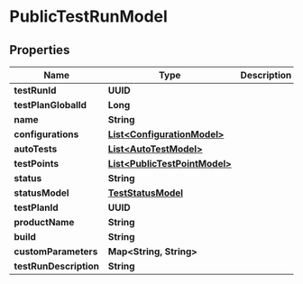 

# PublicTestRunModel


## Properties

| Name | Type | Description | Notes |
|------------ | ------------- | ------------- | -------------|
|**testRunId** | **UUID** |  |  |
|**testPlanGlobalId** | **Long** |  |  |
|**name** | **String** |  |  |
|**configurations** | [**List&lt;ConfigurationModel&gt;**](ConfigurationModel.md) |  |  |
|**autoTests** | [**List&lt;AutoTestModel&gt;**](AutoTestModel.md) |  |  |
|**testPoints** | [**List&lt;PublicTestPointModel&gt;**](PublicTestPointModel.md) |  |  |
|**status** | **String** |  |  |
|**statusModel** | [**TestStatusModel**](TestStatusModel.md) |  |  |
|**testPlanId** | **UUID** |  |  [optional] |
|**productName** | **String** |  |  [optional] |
|**build** | **String** |  |  [optional] |
|**customParameters** | **Map&lt;String, String&gt;** |  |  [optional] |
|**testRunDescription** | **String** |  |  [optional] |



